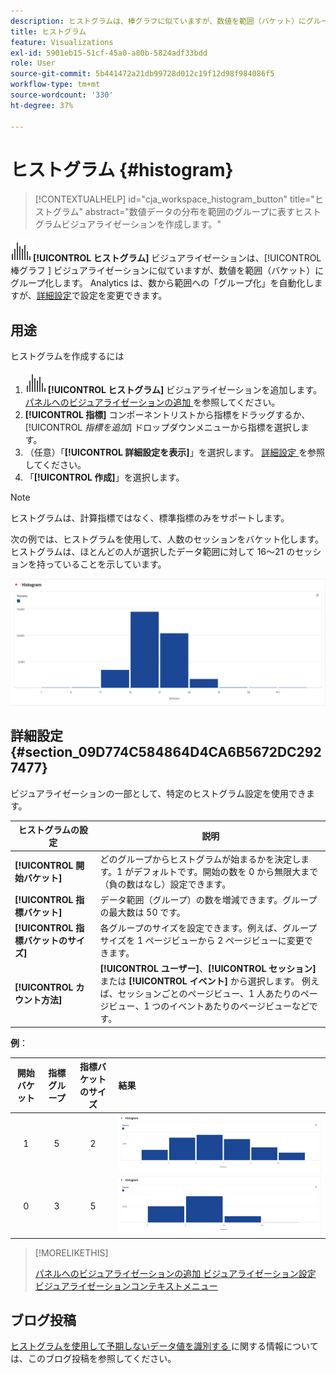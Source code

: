 ```yaml
---
description: ヒストグラムは、棒グラフに似ていますが、数値を範囲（バケット）にグループ化します。
title: ヒストグラム
feature: Visualizations
exl-id: 5901eb15-51cf-45a0-a80b-5824adf33bdd
role: User
source-git-commit: 5b441472a21db99728d012c19f12d98f984086f5
workflow-type: tm+mt
source-wordcount: '330'
ht-degree: 37%

---
```


# ヒストグラム {#histogram}

<!-- markdownlint-disable MD034 -->

>[!CONTEXTUALHELP]
>id="cja_workspace_histogram_button"
>title="ヒストグラム"
>abstract="数値データの分布を範囲のグループに表すヒストグラムビジュアライゼーションを作成します。"

<!-- markdownlint-enable MD034 -->


![ ヒストグラム ](/help/assets/icons/Histogram.svg)**[!UICONTROL ヒストグラム]** ビジュアライゼーションは、[!UICONTROL  棒グラフ ] ビジュアライゼーションに似ていますが、数値を範囲（バケット）にグループ化します。 Analytics は、数から範囲への「グループ化」を自動化しますが、[詳細設定](#advanced-settings)で設定を変更できます。

## 用途

ヒストグラムを作成するには

1. ![ ヒストグラム ](/help/assets/icons/Histogram.svg)**[!UICONTROL ヒストグラム]** ビジュアライゼーションを追加します。 [ パネルへのビジュアライゼーションの追加 ](freeform-analysis-visualizations.md#add-visualizations-to-a-panel) を参照してください。
1. **[!UICONTROL 指標]** コンポーネントリストから指標をドラッグするか、[!UICONTROL *指標を追加*] ドロップダウンメニューから指標を選択します。
1. （任意）「**[!UICONTROL 詳細設定を表示]**」を選択します。 [ 詳細設定 ](#advanced-settings) を参照してください。
1. 「**[!UICONTROL 作成]**」を選択します。

>[!NOTE]
>
>ヒストグラムは、計算指標ではなく、標準指標のみをサポートします。

次の例では、ヒストグラムを使用して、人数のセッションをバケット化します。 ヒストグラムは、ほとんどの人が選択したデータ範囲に対して 16～21 のセッションを持っていることを示しています。

![](assets/histogram.png)

## 詳細設定 {#section_09D774C584864D4CA6B5672DC2927477}

ビジュアライゼーションの一部として、特定のヒストグラム設定を使用できます。

| ヒストグラムの設定 | 説明 |
|---|---|
| **[!UICONTROL 開始バケット]** | どのグループからヒストグラムが始まるかを決定します。1 がデフォルトです。開始の数を 0 から無限大まで（負の数はなし）設定できます。 |
| **[!UICONTROL 指標バケット]** | データ範囲（グループ）の数を増減できます。グループの最大数は 50 です。 |
| **[!UICONTROL 指標バケットのサイズ]** | 各グループのサイズを設定できます。例えば、グループサイズを 1 ページビューから 2 ページビューに変更できます。 |
| **[!UICONTROL カウント方法]** | **[!UICONTROL ユーザー]**、**[!UICONTROL セッション]** または **[!UICONTROL イベント]** から選択します。 例えば、セッションごとのページビュー、1 人あたりのページビュー、1 つのイベントあたりのページビューなどです。 |

<!--Russ or Meike - Check Hit Type link above. -->

**例**：

| 開始バケット | 指標グループ | 指標バケットのサイズ | 結果 |
|:----:|:--:|:--:|:--|
| 1 | 5 | 2 | ![ ヒストグラム、開始バケット 1、指標バケット 5、指標バケット サイズ 2](assets/histogram-1-5-2.png) |
| 0 | 3 | 5 | ![ ヒストグラム、開始バケット 0、指標バケット 3、指標バケット サイズ 5](assets/histogram-0-3-5.png) |

>[!MORELIKETHIS]
>
>[ パネルへのビジュアライゼーションの追加 ](/help/analysis-workspace/visualizations/freeform-analysis-visualizations.md#add-visualizations-to-a-panel)
>[ビジュアライゼーション設定 ](/help/analysis-workspace/visualizations/freeform-analysis-visualizations.md#settings)
>[ビジュアライゼーションコンテキストメニュー ](/help/analysis-workspace/visualizations/freeform-analysis-visualizations.md#context-menu)
>


## ブログ投稿

[ ヒストグラムを使用して予期しないデータ値を識別する ](https://experienceleaguecommunities.adobe.com/t5/adobe-analytics-blogs/using-histograms-to-identify-unexpected-data-values/ba-p/596168) に関する情報については、このブログ投稿を参照してください。
